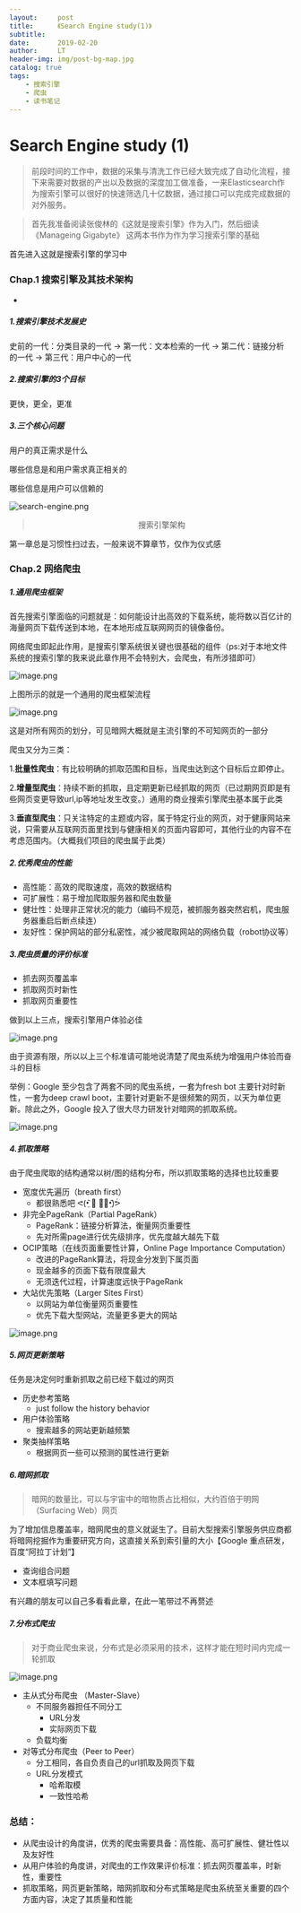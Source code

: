 ```yaml
---
layout:     post
title:      《Search Engine study(1)》
subtitle:   
date:       2019-02-20
author:     LT
header-img: img/post-bg-map.jpg
catalog: true
tags:
    - 搜索引擎
    - 爬虫
    - 读书笔记
---
```

# Search Engine study (1)

> 前段时间的工作中，数据的采集与清洗工作已经大致完成了自动化流程，接下来需要对数据的产出以及数据的深度加工做准备，一来Elasticsearch作为搜索引擎可以很好的快速筛选几十亿数据，通过接口可以完成完成数据的对外服务。

> 首先我准备阅读张俊林的《这就是搜索引擎》作为入门，然后细读《Manageing Gigabyte》 这两本书作为作为学习搜索引擎的基础

首先进入这就是搜索引擎的学习中

### Chap.1 搜索引擎及其技术架构
-
##### 1.搜索引擎技术发展史
史前的一代：分类目录的一代 -> 第一代：文本检索的一代 -> 第二代：链接分析的一代 -> 第三代：用户中心的一代

##### 2.搜索引擎的3个目标
更快，更全，更准

##### 3.三个核心问题
用户的真正需求是什么

哪些信息是和用户需求真正相关的

哪些信息是用户可以信赖的

![search-engine.png](https://upload-images.jianshu.io/upload_images/7232713-02c4f7626d578a75.png?imageMogr2/auto-orient/strip%7CimageView2/2/w/1240)
> <center>搜索引擎架构</center>

第一章总是习惯性扫过去，一般来说不算章节，仅作为仪式感

### Chap.2 网络爬虫

##### 1.通用爬虫框架
首先搜索引擎面临的问题就是：如何能设计出高效的下载系统，能将数以百亿计的海量网页下载传送到本地，在本地形成互联网网页的镜像备份。

网络爬虫即起此作用，是搜索引擎系统很关键也很基础的组件（ps:对于本地文件系统的搜索引擎的我来说此章作用不会特别大，会爬虫，有所涉猎即可）

![image.png](https://upload-images.jianshu.io/upload_images/7232713-3bfdc9e58c781d76.png?imageMogr2/auto-orient/strip%7CimageView2/2/w/1240)

上图所示的就是一个通用的爬虫框架流程

![image.png](https://upload-images.jianshu.io/upload_images/7232713-230520f49b450f55.png?imageMogr2/auto-orient/strip%7CimageView2/2/w/1240)

这是对所有网页的划分，可见暗网大概就是主流引擎的不可知网页的一部分

爬虫又分为三类：

1.**批量性爬虫**：有比较明确的抓取范围和目标，当爬虫达到这个目标后立即停止。

2.**增量型爬虫**：持续不断的抓取，且定期更新已经抓取的网页（已过期网页即是有些网页变更导致url,ip等地址发生改变。）通用的商业搜索引擎爬虫基本属于此类

3.**垂直型爬虫**：只关注特定的主题或内容，属于特定行业的网页，对于健康网站来说，只需要从互联网页面里找到与健康相关的页面内容即可，其他行业的内容不在考虑范围内。（大概我们项目的爬虫属于此类）

##### 2.优秀爬虫的性能

- 高性能：高效的爬取速度，高效的数据结构
- 可扩展性：易于增加爬取服务器和爬虫数量
- 健壮性：处理非正常状况的能力（编码不规范，被抓服务器突然宕机，爬虫服务器重启后断点续连）
- 友好性：保护网站的部分私密性，减少被爬取网站的网络负载（robot协议等）

##### 3.爬虫质量的评价标准
- 抓去网页覆盖率
- 抓取网页时新性
- 抓取网页重要性

做到以上三点，搜索引擎用户体验必佳

![image.png](https://upload-images.jianshu.io/upload_images/7232713-1746fa3700c518dc.png?imageMogr2/auto-orient/strip%7CimageView2/2/w/1240)

由于资源有限，所以以上三个标准请可能地说清楚了爬虫系统为增强用户体验而奋斗的目标

举例：Google
至少包含了两套不同的爬虫系统，一套为fresh bot 主要针对时新性，一套为deep crawl boot，主要针对更新不是很频繁的网页，以天为单位更新。除此之外，Google 投入了很大尽力研发针对暗网的抓取系统。

![image.png](https://upload-images.jianshu.io/upload_images/7232713-f9e8bf0586008859.png?imageMogr2/auto-orient/strip%7CimageView2/2/w/1240)

##### 4.抓取策略

由于爬虫爬取的结构通常以树/图的结构分布，所以抓取策略的选择也比较重要

- 宽度优先遍历（breath first）
	- 都很熟悉吧 ᕙ(•̤᷆ ॒ ູ॒•̤᷇)ᕘ  
- 非完全PageRank（Partial PageRank）
	- PageRank：链接分析算法，衡量网页重要性
	- 先对所需page进行优先级排序，优先度越大越先下载
- OCIP策略（在线页面重要性计算，Online Page Importance Computation）
	- 改进的PageRank算法，将现金分发到下属页面
	- 现金越多的页面下载有限度最大
	- 无须迭代过程，计算速度远快于PageRank
- 大站优先策略（Larger Sites First）
	- 以网站为单位衡量网页重要性
	- 优先下载大型网站，流量更多更大的网站

![image.png](https://upload-images.jianshu.io/upload_images/7232713-77155ddeab39ff7d.png?imageMogr2/auto-orient/strip%7CimageView2/2/w/1240)


##### 5.网页更新策略
任务是决定何时重新抓取之前已经下载过的网页

- 历史参考策略
	- just follow the history behavior
- 用户体验策略
	- 搜索越多的网站更新越频繁
- 聚类抽样策略
	- 根据网页一些可以预测的属性进行更新


##### 6.暗网抓取
>暗网的数量比，可以与宇宙中的暗物质占比相似，大约百倍于明网（Surfacing Web）网页

为了增加信息覆盖率，暗网爬虫的意义就诞生了。目前大型搜索引擎服务供应商都将暗网挖掘作为重要研究方向，这直接关系到索引量的大小【Google 重点研发，百度“阿拉丁计划”】

- 查询组合问题
- 文本框填写问题

有兴趣的朋友可以自己多看看此章，在此一笔带过不再赘述

##### 7.分布式爬虫
>对于商业爬虫来说，分布式是必须采用的技术，这样才能在短时间内完成一轮抓取

![image.png](https://upload-images.jianshu.io/upload_images/7232713-34fc7e746f5c3d4e.png?imageMogr2/auto-orient/strip%7CimageView2/2/w/1240)

- 主从式分布爬虫 （Master-Slave）
	- 不同服务器担任不同分工
		- URL分发
		- 实际网页下载
	- 负载均衡
- 对等式分布爬虫（Peer to Peer）
	- 分工相同，各自负责自己的url抓取及网页下载
	- URL分发模式
		- 哈希取模
		- 一致性哈希

### 总结：
- 从爬虫设计的角度讲，优秀的爬虫需要具备：高性能、高可扩展性、健壮性以及友好性
- 从用户体验的角度讲，对爬虫的工作效果评价标准：抓去网页覆盖率，时新性，重要性
- 抓取策略，网页更新策略，暗网抓取和分布式策略是爬虫系统至关重要的四个方面内容，决定了其质量和性能



